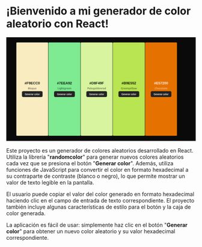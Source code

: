 # ¡Bienvenido a mi generador de color aleatorio con React!

!["Screenshot"][def]

Este proyecto es un generador de colores aleatorios desarrollado en React. Utiliza la librería "**randomcolor**" para generar nuevos colores aleatorios cada vez que se presiona el botón "**Generar color**". Además, utiliza funciones de JavaScript para convertir el color en formato hexadecimal a su contraparte de contraste (blanco o negro), lo que permite mostrar un valor de texto legible en la pantalla. 

El usuario puede copiar el valor del color generado en formato hexadecimal haciendo clic en el campo de entrada de texto correspondiente. El proyecto también incluye algunas características de estilo para el botón y la caja de color generada.

La aplicación es fácil de usar: simplemente haz clic en el botón "**Generar color**" para obtener un nuevo color aleatorio y su valor hexadecimal correspondiente. 

[def]: ./screenshot.png